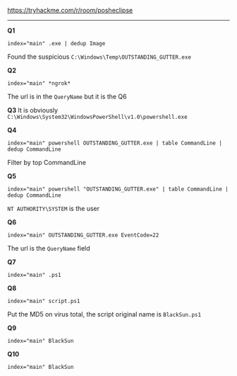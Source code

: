 https://tryhackme.com/r/room/posheclipse

---
**Q1**
```text
index="main" .exe | dedup Image
```

Found the suspicious `C:\Windows\Temp\OUTSTANDING_GUTTER.exe` 

**Q2**
```text
index="main" *ngrok*
```

The url is in the `QueryName` but it is the Q6 

**Q3**
It is obviously `C:\Windows\System32\WindowsPowerShell\v1.0\powershell.exe` 

**Q4**
```text
index="main" powershell OUTSTANDING_GUTTER.exe | table CommandLine | dedup CommandLine
```
Filter by top CommandLine

**Q5**
```text
index="main" powershell "OUTSTANDING_GUTTER.exe" | table CommandLine | dedup CommandLine
```

`NT AUTHORITY\SYSTEM` is the user

**Q6**
```text
index="main" OUTSTANDING_GUTTER.exe EventCode=22
```

The url is the `QueryName` field

**Q7**
```text
index="main" .ps1
```

**Q8**
```text
index="main" script.ps1
```
Put the MD5 on virus total, the script original name is `BlackSun.ps1`

**Q9**
```text
index="main" BlackSun
```

**Q10**
```text
index="main" BlackSun
```